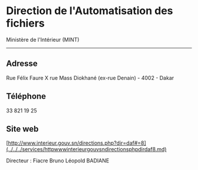 # Direction de l'Automatisation des fichiers

Ministère de l'Intérieur (MINT)  

----------------------------------

**Adresse**
-----------

Rue Félix Faure X rue Mass Diokhané (ex-rue Denain) - 4002 - Dakar

**Téléphone**
-------------

33 821 19 25

**Site web**
------------

[http://www.interieur.gouv.sn/directions.php?dir=daf#=8](../../../services/httpwwwinterieurgouvsndirectionsphpdirdaf8.md)

Directeur : Fiacre Bruno Léopold BADIANE